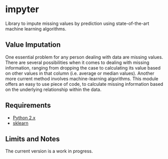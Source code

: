 # impyter
Library to impute missing values by prediction using state-of-the-art machine learning algorithms.

## Value Imputation
One essential problem for any person dealing with data are missing values. There are several possibilities when it comes to dealing with missing information, ranging from dropping the case to calculating its value based on other values in that column (i.e. average or median values). Another more current method involves machine-learning algorithms. This module offers an easy to use piece of code, to calculate missing information based on the underlying relationship within the data.

## Requirements
- [Python 2.x](https://www.python.org/)
- [sklearn](http://scikit-learn.org/)

## Limits and Notes
The current version is a work in progress.